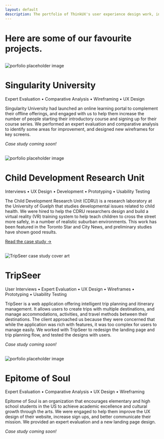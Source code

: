 ```yaml
---
layout: default
description: The portfolio of ThinkUX's user experience design work, including prototyping, expert evaluation, usability testing, design sprints, user interviews, and more.
---
```


<div class="portfolio-banner">
  <div class="portfolio-header">
    <h1 class="text-center">Here are some of our favourite projects.</h1>
  </div>
</div>
<div class="container">
  
  <div class="row portfolio-item">
    <div class="col-xs-10 col-xs-offset-1 col-md-10 col-md-offset-1">
      <div class="row">
        <div class="col-xs-12 col-sm-5" style="margin-top:30px">
          <img class="img-responsive center-block" src="{{ site.baseurl }}/images/su-cover.jpeg" alt="porfolio placeholder image" />
        </div>
        <div class="col-xs-12 col-sm-7">
          <h1>Singularity University</h1>
          <p class="services">Expert Evaluation &bull; Comparative Analysis &bull; Wireframing &bull; UX Design</p>
          <p>Singularity University had launched an online learning portal to complement their offline offerings, and engaged with us to help them increase the number of people starting their introductory course and signing up for their course series. We performed an expert evaluation and comparative analysis to identify some areas for improvement, and designed new wireframes for key screens.</p>
          <p><em>Case study coming soon!</em></p>
        </div>
      </div>
    </div>
  </div>
  
  <div class="row portfolio-item">
    <div class="col-xs-10 col-xs-offset-1 col-md-10 col-md-offset-1">
      <div class="row">
        <div class="col-xs-12 col-sm-5" style="margin-top:30px">
          <img class="img-responsive center-block" src="{{ site.baseurl }}/images/cdru-cover.jpeg" alt="porfolio placeholder image" />
        </div>
        <div class="col-xs-12 col-sm-7">
          <h1>Child Development Research Unit</h1>
          <p class="services">Interviews &bull; UX Design &bull; Development &bull; Prototyping &bull; Usability Testing</p>
          <p>The Child Development Research Unit (CDRU) is a research laboratory at the University of Guelph that studies developmental issues related to child health. We were hired to help the CDRU researchers design and build a virtual reality (VR) training system to help teach children to cross the street more safely, in a number of realistic suburban environments. This work has been featured in the Toronto Star and City News, and preliminary studies have shown good results.</p>
          <p><a href="{{ site.baseurl }}/case-studies/cdru/">Read the case study &rarr;</a></p>
        </div>
      </div>
    </div>
  </div>
  
  <div class="row portfolio-item">
    <div class="col-xs-10 col-xs-offset-1 col-md-10 col-md-offset-1">
      <div class="row">
        <div class="col-xs-12 col-sm-5" style="margin-top:30px">
          <img class="img-responsive center-block" src="{{ site.baseurl }}/images/tripseer-cover.jpeg" alt="TripSeer case study cover art" />
        </div>
        <div class="col-xs-12 col-sm-7">
          <h1>TripSeer</h1>
          <p class="services">User Interviews &bull; Expert Evaluation &bull; UX Design &bull; Wireframes &bull; Prototyping &bull; Usability Testing</p>
          <p>TripSeer is a web application offering intelligent trip planning and itinerary management. It allows users to create trips with multiple destinations, and manage accommodations, activities, and travel methods between their destinations. The client approached us because they were concerned that while the application was rich with features, it was too complex for users to manage easily. We worked with TripSeer to redesign the landing page and trip planning flow, and tested the designs with users.</p>
          <p><em>Case study coming soon!</em></p>
        </div>
      </div>
    </div>
  </div>
  
  <div class="row portfolio-item">
    <div class="col-xs-10 col-xs-offset-1 col-md-10 col-md-offset-1">
      <div class="row">
        <div class="col-xs-12 col-sm-5" style="margin-top:30px">
          <img class="img-responsive center-block" src="{{ site.baseurl }}/images/eos-cover.jpeg" alt="porfolio placeholder image" />
        </div>
        <div class="col-xs-12 col-sm-7">
          <h1>Epitome of Soul</h1>
          <p class="services">Expert Evaluation &bull; Comparative Analysis &bull; UX Design &bull; Wireframing</p>
          <p>Epitome of Soul is an organization that encourages elementary and high school students in the US to achieve academic excellence and cultural growth through the arts. We were engaged to help them improve the UX design of their website, increase sign ups, and better communicate their mission. We provided an expert evaluation and a new landing page design.</p>
          <p><em>Case study coming soon!</em></p>
        </div>
      </div>
    </div>
  </div>
  
</div>
